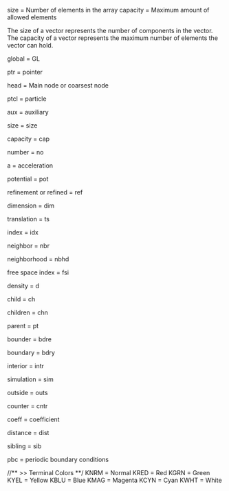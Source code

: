 size = Number of elements in the array
capacity = Maximum amount of allowed elements

The size of a vector represents the number of components in the vector. 
The capacity of a vector represents the maximum number of elements the vector can hold.

global = GL

ptr = pointer

head = Main node or coarsest node

ptcl = particle

aux = auxiliary

size = size

capacity = cap

number = no

a = acceleration

potential = pot

refinement or refined = ref

dimension = dim

translation = ts

index = idx

neighbor = nbr

neighborhood = nbhd

free space index = fsi

density = d

child = ch

children = chn

parent = pt

bounder = bdre

boundary = bdry

interior = intr

simulation = sim

outside = outs

counter = cntr

coeff = coefficient

distance = dist

sibling = sib

pbc = periodic boundary conditions









//** >> Terminal Colors **/
KNRM = Normal
KRED = Red
KGRN = Green
KYEL = Yellow
KBLU = Blue
KMAG = Magenta
KCYN = Cyan 
KWHT = White
